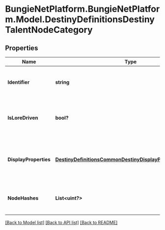 # BungieNetPlatform.BungieNetPlatform.Model.DestinyDefinitionsDestinyTalentNodeCategory
## Properties

Name | Type | Description | Notes
------------ | ------------- | ------------- | -------------
**Identifier** | **string** | Mostly just for debug purposes, but if you find it useful you can have it. This is BNet&#39;s manually created identifier for this category. | [optional] 
**IsLoreDriven** | **bool?** | If true, we found the localized content in a related DestinyLoreDefinition instead of local BNet localization files. This is mostly for ease of my own future investigations. | [optional] 
**DisplayProperties** | [**DestinyDefinitionsCommonDestinyDisplayPropertiesDefinition**](DestinyDefinitionsCommonDestinyDisplayPropertiesDefinition.md) | Will contain at least the \&quot;name\&quot;, which will be the title of the category. We will likely not have description and an icon yet, but I&#39;m going to keep my options open. | [optional] 
**NodeHashes** | **List&lt;uint?&gt;** | The set of all hash identifiers for Talent Nodes (DestinyTalentNodeDefinition) in this Talent Grid that are part of this Category. | [optional] 

[[Back to Model list]](../README.md#documentation-for-models) [[Back to API list]](../README.md#documentation-for-api-endpoints) [[Back to README]](../README.md)

